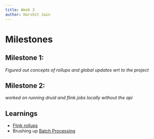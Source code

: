 ```yaml
---
title: Week 3
author: Harshit Jain
---
```


# Milestones

## Milestone 1:

*Figured out concepts of rollups and global updates wrt to the project*


## Milestone 2:

*worked on running druid and flink jobs locally without the api*


## Learnings
* [Flink rollups](https://nightlies.apache.org/flink/flink-docs-master/docs/dev/table/sql/queries/window-agg/)
* Brushing up [Batch Processing](https://aws.amazon.com/what-is/batch-processing/#:~:text=Batch%20processing%20is%20the%20method,run%20on%20individual%20data%20transactions.)